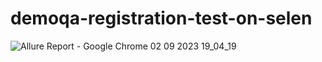 # demoqa-registration-test-on-selen
![Allure Report - Google Chrome 02 09 2023 19_04_19](https://github.com/AlterAyrol/demoqa-registration-test-on-selen/assets/110398007/9bf61e22-be5f-4446-9e6e-009a6a335320)
